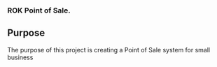### ROK Point of Sale.

## Purpose

The purpose of this project is creating a Point of Sale system for small business 